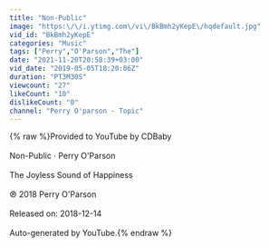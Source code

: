 ```yaml
---
title: "Non-Public"
image: "https:\/\/i.ytimg.com\/vi\/BkBmh2yKepE\/hqdefault.jpg"
vid_id: "BkBmh2yKepE"
categories: "Music"
tags: ["Perry","O'Parson","The"]
date: "2021-11-20T20:58:39+03:00"
vid_date: "2019-05-05T18:20:06Z"
duration: "PT3M30S"
viewcount: "27"
likeCount: "10"
dislikeCount: "0"
channel: "Perry O'parson - Topic"
---
```

{% raw %}Provided to YouTube by CDBaby<br /><br />Non-Public · Perry O'Parson<br /><br />The Joyless Sound of Happiness<br /><br />℗ 2018 Perry O'Parson<br /><br />Released on: 2018-12-14<br /><br />Auto-generated by YouTube.{% endraw %}
